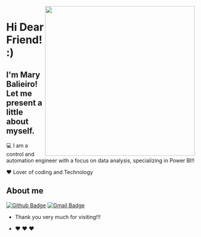<img align="right" width="400" height="400" src="https://user-images.githubusercontent.com/62717802/108294449-ba428a00-7174-11eb-87eb-24a2ec836cdb.jpg">
 
# Hi Dear Friend! :)
 
## I'm Mary Balieiro! Let me present a little about myself. 
 
:computer: I am a control and automation engineer with a focus on data analysis, specializing in Power BI!!

:heart: Lover of coding and Technology 
 
 
## About me 
[![Github Badge](https://img.shields.io/badge/-Github-000?style=flat-square&logo=Github&logoColor=white&link=link_do_seu_perfil_no_github)]( https://github.com/MaryBalieiro)
 [![Gmail Badge](https://img.shields.io/badge/-Gmail-c14438?style=flat-square&logo=Gmail&logoColor=white&link=mailto:seu_email)](mailto:mari.rayara@gmail.com)
 
-  Thank you very much for visiting!!! 
 
- :heart: :heart: :heart:
